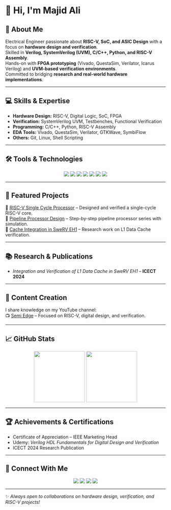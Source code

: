 # 👋 Hi, I'm Majid Ali  

## 🌟 About Me  
Electrical Engineer passionate about **RISC-V, SoC, and ASIC Design** with a focus on **hardware design and verification**.  
Skilled in **Verilog, SystemVerilog (UVM), C/C++, Python, and RISC-V Assembly**.  
Hands-on with **FPGA prototyping** (Vivado, QuestaSim, Verilator, Icarus Verilog) and **UVM-based verification environments**.  
Committed to bridging **research and real-world hardware implementations**.  

---

## 💻 Skills & Expertise  
- **Hardware Design:** RISC-V, Digital Logic, SoC, FPGA  
- **Verification:** SystemVerilog UVM, Testbenches, Functional Verification  
- **Programming:** C/C++, Python, RISC-V Assembly  
- **EDA Tools:** Vivado, QuestaSim, Verilator, GTKWave, SymbiFlow  
- **Others:** Git, Linux, Shell Scripting  

---

## 🛠️ Tools & Technologies  
<p align="center">
  <img src="https://img.shields.io/badge/-Verilog-0A192F?logo=verilog&logoColor=white" />
  <img src="https://img.shields.io/badge/-SystemVerilog-3C873A?logo=systemverilog&logoColor=white" />
  <img src="https://img.shields.io/badge/-C++-00599C?logo=cplusplus&logoColor=white" />
  <img src="https://img.shields.io/badge/-Python-3776AB?logo=python&logoColor=white" />
  <img src="https://img.shields.io/badge/-RISC--V-283593?logo=riscv&logoColor=white" />
  <img src="https://img.shields.io/badge/-Vivado-148F77?logo=xilinx&logoColor=white" />
  <img src="https://img.shields.io/badge/-QuestaSim-FF6F00?logo=mentor&logoColor=white" />
</p>  

---

## 🚀 Featured Projects  
🔹 [RISC-V Single Cycle Processor](#) – Designed and verified a single-cycle RISC-V core.  
🔹 [Pipeline Processor Design](#) – Step-by-step pipeline processor series with simulation.  
🔹 [Cache Integration in SweRV EH1](#) – Research work on L1 Data Cache verification.  

---

## 📚 Research & Publications  
- *Integration and Verification of L1 Data Cache in SweRV EH1* – **ICECT 2024**  

---

## 🎥 Content Creation  
I share knowledge on my YouTube channel:  
📺 [Semi Edge](https://www.youtube.com/@SemiEdge) – Focused on RISC-V, digital design, and verification.  

---

## 📈 GitHub Stats  
<p align="center">
  <img src="https://github-readme-stats.vercel.app/api?username=MajidAli-Dev&show_icons=true&theme=tokyonight" height="160" />
  <img src="https://github-readme-streak-stats.herokuapp.com/?user=MajidAli-Dev&theme=tokyonight" height="160" />
</p>  

---

## 🏆 Achievements & Certifications  
- Certificate of Appreciation – IEEE Marketing Head  
- Udemy: *Verilog HDL Fundamentals for Digital Design and Verification*  
- ICECT 2024 Research Publication  

---

## 🤝 Connect With Me  
<p align="center">
  <a href="https://www.linkedin.com/in/majid-ali-EE"><img src="https://img.shields.io/badge/LinkedIn-blue?logo=linkedin&logoColor=white" /></a>  
  <a href="https://www.youtube.com/@SemiEdge"><img src="https://img.shields.io/badge/YouTube-red?logo=youtube&logoColor=white" /></a>  
  <a href="https://github.com/MajidAli-Dev"><img src="https://img.shields.io/badge/GitHub-black?logo=github&logoColor=white" /></a>  
  <a href="mailto:majidali.ee@example.com"><img src="https://img.shields.io/badge/Email-D14836?logo=gmail&logoColor=white" /></a>
</p>  

---
✨ *Always open to collaborations on hardware design, verification, and RISC-V projects!*  
